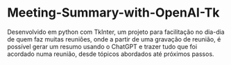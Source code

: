 # Meeting-Summary-with-OpenAI-Tk
Desenvolvido em python com TkInter, um projeto para facilitação no dia-dia de quem faz muitas reuniões, onde a partir de uma gravação de reunião, é possível gerar um resumo usando o ChatGPT e trazer tudo que foi acordado numa reunião, desde tópicos abordados até próximos passos.
